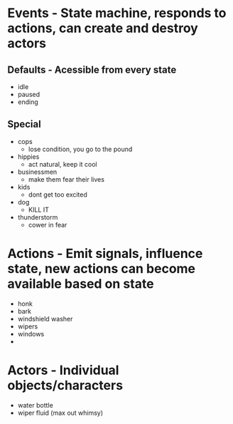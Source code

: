 # Events - State machine, responds to actions, can create and destroy actors
## Defaults - Acessible from every state
- idle
- paused
- ending

## Special
- cops
    - lose condition, you go to the pound
- hippies
    - act natural, keep it cool
- businessmen
    - make them fear their lives
- kids
    - dont get too excited
- dog
    - KILL IT
- thunderstorm
    - cower in fear


# Actions - Emit signals, influence state, new actions can become available based on state
- honk
- bark
- windshield washer
- wipers
- windows
- 

# Actors - Individual objects/characters
- water bottle
- wiper fluid (max out whimsy)

